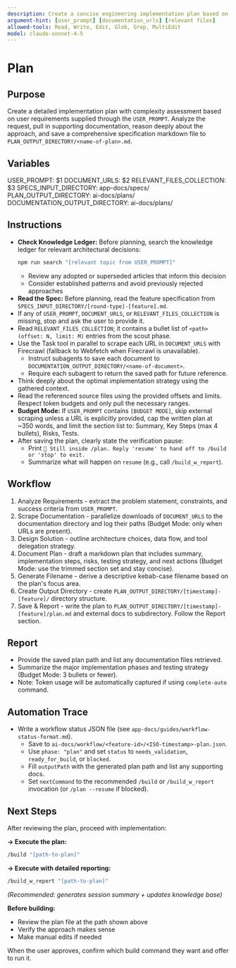 ```yaml
---
description: Create a concise engineering implementation plan based on user requirements and saves it to specs directory
argument-hint: [user_prompt] [documentation_urls] [relevant files]
allowed-tools: Read, Write, Edit, Glob, Grep, MultiEdit
model: claude-sonnet-4-5
---
```


# Plan

## Purpose
Create a detailed implementation plan with complexity assessment based on user requirements supplied through the `USER_PROMPT`. Analyze the request, pull in supporting documentation, reason deeply about the approach, and save a comprehensive specification markdown file to `PLAN_OUTPUT_DIRECTORY/<name-of-plan>.md`.

## Variables
USER_PROMPT: $1
DOCUMENT_URLS: $2
RELEVANT_FILES_COLLECTION: $3
SPECS_INPUT_DIRECTORY: app-docs/specs/
PLAN_OUTPUT_DIRECTORY: ai-docs/plans/
DOCUMENTATION_OUTPUT_DIRECTORY: ai-docs/plans/

## Instructions
- **Check Knowledge Ledger:** Before planning, search the knowledge ledger for relevant architectural decisions:
  ```bash
  npm run search "[relevant topic from USER_PROMPT]"
  ```
  - Review any adopted or superseded articles that inform this decision
  - Consider established patterns and avoid previously rejected approaches
- **Read the Spec:** Before planning, read the feature specification from `SPECS_INPUT_DIRECTORY/[round-type]-[feature].md`.
- If any of `USER_PROMPT`, `DOCUMENT_URLS`, or `RELEVANT_FILES_COLLECTION` is missing, stop and ask the user to provide it.
- Read `RELEVANT_FILES_COLLECTION`; it contains a bullet list of `<path> (offset: N, limit: M)` entries from the scout phase.
- Use the Task tool in parallel to scrape each URL in `DOCUMENT_URLS` with Firecrawl (fallback to Webfetch when Firecrawl is unavailable).
  - Instruct subagents to save each document to `DOCUMENTATION_OUTPUT_DIRECTORY/<name-of-document>`.
  - Require each subagent to return the saved path for future reference.
- Think deeply about the optimal implementation strategy using the gathered context.
- Read the referenced source files using the provided offsets and limits. Respect token budgets and only pull the necessary ranges.
- **Budget Mode:** If `USER_PROMPT` contains `[BUDGET MODE]`, skip external scraping unless a URL is explicitly provided, cap the written plan at ~350 words, and limit the section list to: Summary, Key Steps (max 4 bullets), Risks, Tests.
- After saving the plan, clearly state the verification pause:
  - Print `🛑 Still inside /plan. Reply 'resume' to hand off to /build or 'stop' to exit.`
  - Summarize what will happen on `resume` (e.g., call `/build_w_report`).

## Workflow
1. Analyze Requirements - extract the problem statement, constraints, and success criteria from `USER_PROMPT`.
2. Scrape Documentation - parallelize downloads of `DOCUMENT_URLS` to the documentation directory and log their paths (Budget Mode: only when URLs are present).
3. Design Solution - outline architecture choices, data flow, and tool delegation strategy.
4. Document Plan - draft a markdown plan that includes summary, implementation steps, risks, testing strategy, and next actions (Budget Mode: use the trimmed section set and stay concise).
5. Generate Filename - derive a descriptive kebab-case filename based on the plan's focus area.
6. Create Output Directory - create `PLAN_OUTPUT_DIRECTORY/[timestamp]-[feature]/` directory structure.
7. Save & Report - write the plan to `PLAN_OUTPUT_DIRECTORY/[timestamp]-[feature]/plan.md` and external docs to subdirectory. Follow the Report section.

## Report
- Provide the saved plan path and list any documentation files retrieved.
- Summarize the major implementation phases and testing strategy (Budget Mode: 3 bullets or fewer).
- Note: Token usage will be automatically captured if using `complete-auto` command.

## Automation Trace
- Write a workflow status JSON file (see `app-docs/guides/workflow-status-format.md`).
  - Save to `ai-docs/workflow/<feature-id>/<ISO-timestamp>-plan.json`.
  - Use `phase: "plan"` and set `status` to `needs_validation`, `ready_for_build`, or `blocked`.
  - Fill `outputPath` with the generated plan path and list any supporting docs.
  - Set `nextCommand` to the recommended `/build` or `/build_w_report` invocation (or `/plan --resume` if blocked).

## Next Steps
After reviewing the plan, proceed with implementation:

**→ Execute the plan:**
```bash
/build "[path-to-plan]"
```

**→ Execute with detailed reporting:**
```bash
/build_w_report "[path-to-plan]"
```
*(Recommended: generates session summary + updates knowledge base)*

**Before building:**
- Review the plan file at the path shown above
- Verify the approach makes sense
- Make manual edits if needed

When the user approves, confirm which build command they want and offer to run it.
